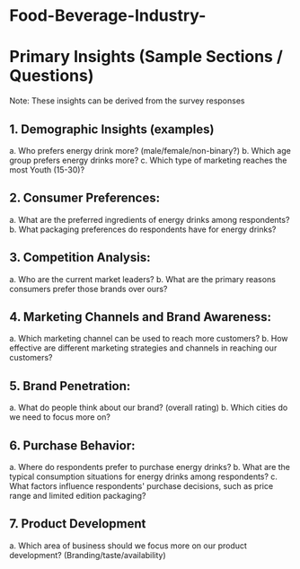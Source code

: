 # Food-Beverage-Industry-
# Primary Insights (Sample Sections / Questions) 
Note: These insights can be derived from the survey responses 
## 1. Demographic Insights (examples) 
a. Who prefers energy drink more?  (male/female/non-binary?) 
b. Which age group prefers energy drinks more? 
c. Which type of marketing reaches the most Youth (15-30)? 
## 2. Consumer Preferences: 
a. What are the preferred ingredients of energy drinks among respondents? 
b. What packaging preferences do respondents have for energy drinks? 
## 3. Competition Analysis: 
a. Who are the current market leaders? 
b. What are the primary reasons consumers prefer those brands over ours? 
## 4. Marketing Channels and Brand Awareness: 
a. Which marketing channel can be used to reach more customers? 
b. How effective are different marketing strategies and channels in reaching our 
customers? 
## 5. Brand Penetration: 
a. What do people think about our brand? (overall rating) 
b. Which cities do we need to focus more on? 
## 6. Purchase Behavior: 
a. Where do respondents prefer to purchase energy drinks? 
b. What are the typical consumption situations for energy drinks among 
respondents? 
c. What factors influence respondents' purchase decisions, such as price range and 
limited edition packaging? 
## 7. Product Development 
a. Which area of business should we focus more on our product development? 
(Branding/taste/availability) 
